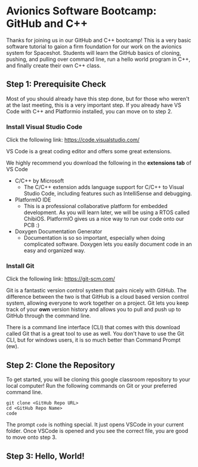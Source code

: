 # Avionics Software Bootcamp: GitHub and C++ 

Thanks for joining us in our GitHub and C++ bootcamp! This is a very basic software tutorial to gaion a firm foundation for our work on the avionics system for Spaceshot. Students will learn the GitHub basics of cloning, pushing, and pulling over command line, run a hello world program in C++, and finally create their own C++ class.

## Step 1: Prerequisite Check
Most of you should already have this step done, but for those who weren't at the last meeting, this is a very important step. If you already have VS Code with C++ and Platformio installed, you can move on to step 2. 

### Install Visual Studio Code 
Click the following link: https://code.visualstudio.com/

VS Code is a great coding editor and offers some great extensions. 

We highly recommend you download the following in the **extensions tab** of VS Code
- C/C++ by Microsoft
  -   The C/C++ extension adds language support for C/C++ to Visual Studio Code, including features such as IntelliSense and debugging.
- PlatformIO IDE
  - This is a professional collaborative platform for embedded development. As you will learn later, we will be using a RTOS called ChibiOS. PlatformIO gives us a nice way to run our code onto our PCB :)
- Doxygen Documentation Generator
  - Documentation is so so important, especially when doing complicated software. Doxygen lets you easily document code in an easy and organized way.

### Install Git

Click the following link: https://git-scm.com/

Git is a fantastic version control system that pairs nicely with GitHub. The difference between the two is that GitHub is a cloud based version control system, allowing everyone to work together on a project. Git lets you keep track of your **own** version history and allows you to pull and push up to GitHub through the command line.

There is a command line interface (CLI) that comes with this download called Git that is a great tool to use as well. You don't have to use the Git CLI, but for windows users, it is so much better than Command Prompt (ew).


## Step 2: Clone the Repository
To get started, you will be cloning this google classroom repository to your local computer! Run the following commands on Git or your preferred command line.

```
git clone <GitHub Repo URL>
cd <GitHub Repo Name>
code
```

The prompt `code` is nothing special. It just opens VSCode in your current folder. Once VSCode is opened and you see the correct file, you are good to move onto step 3.

## Step 3: Hello, World!


